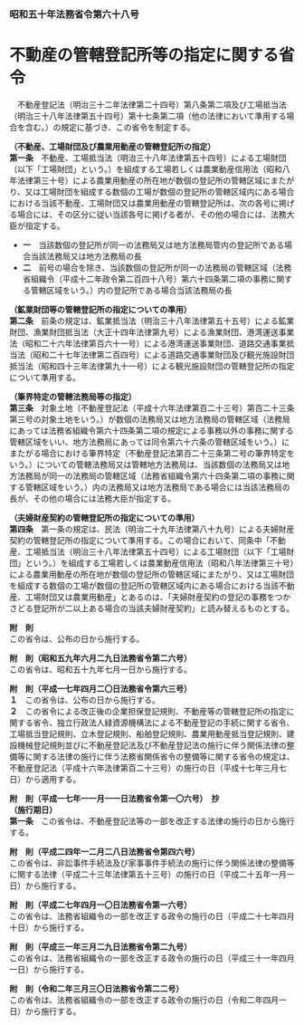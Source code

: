 ### 昭和五十年法務省令第六十八号  
# 不動産の管轄登記所等の指定に関する省令  
　不動産登記法（明治三十二年法律第二十四号）第八条第二項及び工場抵当法（明治三十八年法律第五十四号）第十七条第二項（他の法律において準用する場合を含む。）の規定に基づき、この省令を制定する。  
  
**（不動産、工場財団及び農業用動産の管轄登記所の指定）**  
**第一条**　不動産、工場抵当法（明治三十八年法律第五十四号）による工場財団（以下「工場財団」という。）を組成する工場若しくは農業動産信用法（昭和八年法律第三十号）による農業用動産の所在地が数個の登記所の管轄区域にまたがり、又は工場財団を組成する数個の工場が数個の登記所の管轄区域内にある場合における当該不動産、工場財団又は農業用動産の管轄登記所は、次の各号に掲げる場合には、その区分に従い当該各号に掲げる者が、その他の場合には、法務大臣が指定する。  
* **一**　当該数個の登記所が同一の法務局又は地方法務局管内の登記所である場合当該法務局又は地方法務局の長  
* **二**　前号の場合を除き、当該数個の登記所が同一の法務局の管轄区域（法務省組織令（平成十二年政令第二百四十八号）第六十四条第二項の事務に関する管轄区域をいう。）内の登記所である場合当該法務局の長  
  
**（鉱業財団等の管轄登記所の指定についての準用）**  
**第二条**　前条の規定は、鉱業抵当法（明治三十八年法律第五十五号）による鉱業財団、漁業財団抵当法（大正十四年法律第九号）による漁業財団、港湾運送事業法（昭和二十六年法律第百六十一号）による港湾運送事業財団、道路交通事業抵当法（昭和二十七年法律第二百四号）による道路交通事業財団及び観光施設財団抵当法（昭和四十三年法律第九十一号）による観光施設財団の管轄登記所の指定について準用する。  
  
**（筆界特定の管轄法務局等の指定）**  
**第三条**　対象土地（不動産登記法（平成十六年法律第百二十三号）第百二十三条第三号の対象土地をいう。）が数個の法務局又は地方法務局の管轄区域（法務局にあっては法務省組織令第六十四条第二項の規定による事務以外の事務に関する管轄区域をいい、地方法務局にあっては同令第六十六条の管轄区域をいう。）にまたがる場合における筆界特定（不動産登記法第百二十三条第二号の筆界特定をいう。）についての管轄法務局又は管轄地方法務局は、当該数個の法務局又は地方法務局が同一の法務局の管轄区域（法務省組織令第六十四条第二項の事務に関する管轄区域をいう。）内の法務局又は地方法務局である場合には当該法務局の長が、その他の場合には法務大臣が指定する。  
  
**（夫婦財産契約の管轄登記所の指定についての準用）**  
**第四条**　第一条の規定は、民法（明治二十九年法律第八十九号）による夫婦財産契約の管轄登記所の指定について準用する。この場合において、同条中「不動産、工場抵当法（明治三十八年法律第五十四号）による工場財団（以下「工場財団」という。）を組成する工場若しくは農業動産信用法（昭和八年法律第三十号）による農業用動産の所在地が数個の登記所の管轄区域にまたがり、又は工場財団を組成する数個の工場が数個の登記所の管轄区域内にある場合における当該不動産、工場財団又は農業用動産」とあるのは、「夫婦財産契約の登記の事務をつかさどる登記所が二以上ある場合の当該夫婦財産契約」と読み替えるものとする。  
  
**附　則**  
この省令は、公布の日から施行する。  
  
**附　則（昭和五九年六月二九日法務省令第二六号）**  
この省令は、昭和五十九年七月一日から施行する。  
  
**附　則（平成一七年四月二〇日法務省令第六三号）**  
**１**　この省令は、公布の日から施行する。  
**２**　この省令による改正後の企業担保登記規則、不動産等の管轄登記所の指定に関する省令、独立行政法人緑資源機構法による不動産登記の手続に関する省令、工場抵当登記規則、立木登記規則、船舶登記規則、農業用動産抵当登記規則、建設機械登記規則並びに不動産登記法及び不動産登記法の施行に伴う関係法律の整備等に関する法律の施行に伴う法務省関係省令の整備等に関する省令の規定は、不動産登記法（平成十六年法律第百二十三号）の施行の日（平成十七年三月七日）から適用する。  
  
**附　則（平成一七年一一月一一日法務省令第一〇六号）　抄**  
**（施行期日）**  
**第一条**　この省令は、不動産登記法等の一部を改正する法律の施行の日から施行する。  
  
**附　則（平成二四年一二月二八日法務省令第四六号）**  
この省令は、非訟事件手続法及び家事事件手続法の施行に伴う関係法律の整備等に関する法律（平成二十三年法律第五十三号）の施行の日（平成二十五年一月一日）から施行する。  
  
**附　則（平成二七年四月一〇日法務省令第一六号）**  
この省令は、法務省組織令の一部を改正する政令の施行の日（平成二十七年四月十日）から施行する。  
  
**附　則（平成三一年三月二九日法務省令第二九号）**  
この省令は、法務省組織令の一部を改正する政令の施行の日（平成三十一年四月一日）から施行する。  
  
**附　則（令和二年三月三〇日法務省令第二二号）**  
この省令は、法務省組織令の一部を改正する政令の施行の日（令和二年四月一日）から施行する。  
  
